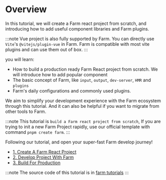 # Overview
In this tutorial, we will create a Farm react project from scratch, and introducing how to add useful component libraries and Farm plugins.

:::note
Vue project is also fully supported by Farm. You can directly use `Vite`'s `@vitejs/plugin-vue` in Farm. Farm is compatible with most vite plugins and can use them out of box.
:::

you will learn:
* How to build a production ready Farm React project from scratch. We will introduce how to add popular component
* The basic concept of Farm, like `input`, `output`, `dev-server`, `HMR` and `plugins`
* Farm's daily configurations and commonly used plugins.

We aim to simplify your development experience with the Farm ecosystem through this tutorial. And it can also be helpful if you want to migrate from other tools to Farm. 

:::note
This tutorial is `build a Farm react project from scratch`, If you are trying to init a new Farm Project rapidly, use our official template with command `pnpm create farm`.
:::

Following our tutorial, and open your super-fast Farm develop journey!

* [1. Create A Farm React Project](/docs/tutorials/react)
* [2. Develop Project With Farm](/docs/tutorials/start)
* [3. Build For Production](/docs/tutorials/build)

:::note
The source code of this tutorial is in [farm tutorials](https://github.com/farm-fe/tutorials)
:::